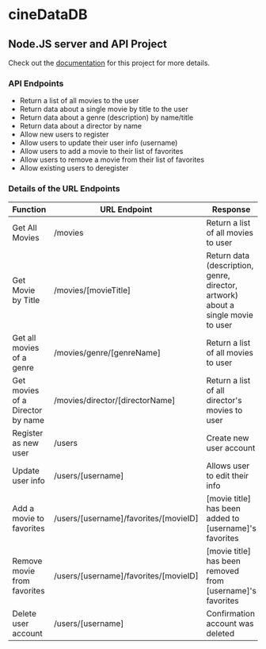 # cineDataDB

## Node.JS server and API Project

Check out the [documentation](https://cinedata-movie-api.onrender.com/documentation.html) for this project for more details.

### API Endpoints

- Return a list of all movies to the user
- Return data about a single movie by title to the user
- Return data about a genre (description) by name/title
- Return data about a director by name
- Allow new users to register
- Allow users to update their user info (username)
- Allow users to add a movie to their list of favorites
- Allow users to remove a movie from their list of favorites
- Allow existing users to deregister

### Details of the URL Endpoints

| Function                         | URL Endpoint                              | Response                                                                         |
| -------------------------------- | ----------------------------------------- | -------------------------------------------------------------------------------- |
| Get All Movies                   | /movies                                   | Return a list of all movies to user                                              |
| Get Movie by Title               | /movies/\[movieTitle\]                    | Return data (description, genre, director, artwork) about a single movie to user |
| Get all movies of a genre        | /movies/genre/\[genreName\]               | Return a list of all movies to user                                              |
| Get movies of a Director by name | /movies/director/\[directorName\]         | Return a list of all director's movies to user                                   |
| Register as new user             | /users                                    | Create new user account                                                          |
| Update user info                 | /users/\[username\]                       | Allows user to edit their info                                                   |
| Add a movie to favorites         | /users/\[username\]/favorites/\[movieID\] | \[movie title\] has been added to \[username\]'s favorites                       |
| Remove movie from favorites      | /users/\[username\]/favorites/\[movieID\] | \[movie title\] has been removed from \[username\]'s favorites                   |
| Delete user account              | /users/\[username\]                       | Confirmation account was deleted                                                 |
